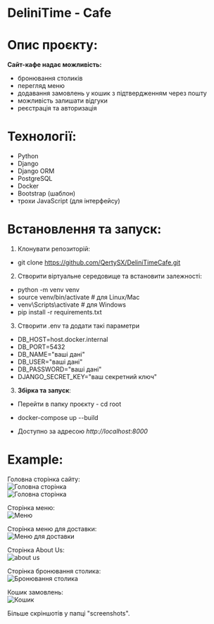 # DeliniTime - Cafe

# Опис проєкту:  
**Сайт-кафе надає можливість:**

- бронювання столиків  
- перегляд меню  
- додавання замовлень у кошик з підтвердженням через пошту  
- можливість залишати відгуки  
- реєстрація та авторизація  

# Технології:

- Python  
- Django  
- Django ORM  
- PostgreSQL  
- Docker  
- Bootstrap (шаблон)  
- трохи JavaScript (для інтерфейсу)  

# Встановлення та запуск:

1. Клонувати репозиторій:

- git clone https://github.com/QertySX/DeliniTimeCafe.git  

2. Створити віртуальне середовище та встановити залежності:

- python -m venv venv  
- source venv/bin/activate # для Linux/Mac  
- venv\Scripts\activate # для Windows  
- pip install -r requirements.txt  

3. Створити .env та додати такі параметри

- DB_HOST=host.docker.internal
- DB_PORT=5432
- DB_NAME="ваші дані"
- DB_USER="ваші дані"
- DB_PASSWORD="ваші дані"
- DJANGO_SECRET_KEY="ваш секретний ключ"

3. **Збірка та запуск**:  

- Перейти в папку проєкту - cd root  
- docker-compose up --build  

- Доступно за адресою *http://localhost:8000*  

# Example:

Головна сторінка сайту:  
![Головна сторінка](root/screenshots/1.png)  
![Головна сторінка](root/screenshots/2.png)  

Сторінка меню:  
![Меню](root/screenshots/3.png)  

Сторінка меню для доставки:  
![Меню для доставки](root/screenshots/4.png)  

Сторінка About Us:  
![about us](root/screenshots/5.png)  

Сторінка бронювання столика:  
![Бронювання столика](root/screenshots/6.png)  

Кошик замовлень:  
![Кошик](root/screenshots/8.png)  

Більше скріншотів у папці "screenshots".

